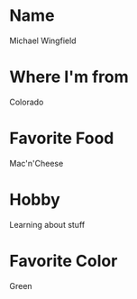 # Name
Michael Wingfield
# Where I'm from
Colorado
# Favorite Food
Mac'n'Cheese
# Hobby
Learning about stuff
# Favorite Color
Green
